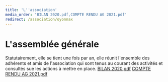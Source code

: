 ```yaml
---
title: 'L''association'
media_order: 'BILAN 2020.pdf,COMPTE RENDU AG 2021.pdf'
redirect: /association/oyonnax
---
```


# L'assemblée générale

Statutairement, elle se tient une fois par an, elle réunit l'ensemble des adhérents et amis de l'association qui sont tenus au courant des activités et consultés sue les actions à mettre en place.
[BILAN 2020.pdf](BILAN%202020.pdf)
[COMPTE RENDU AG 2021.pdf](COMPTE%20RENDU%20AG%202021.pdf)